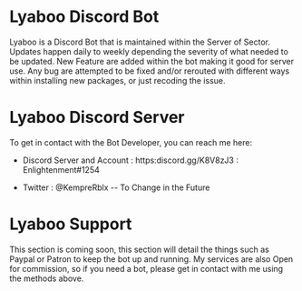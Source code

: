 # Lyaboo Discord Bot

Lyaboo is a Discord Bot that is maintained within the Server of Sector. Updates happen daily to weekly depending the severity of what needed to be updated. New Feature are added within the bot making it good for server use. Any bug are attempted to be fixed and/or rerouted with different ways within installing new packages, or just recoding the issue.

# Lyaboo Discord Server

To get in contact with the Bot Developer, you can reach me here:
- Discord Server and Account
: https:discord.gg/K8V8zJ3
: Enlightenment#1254

- Twitter
: @KempreRblx -- To Change in the Future

# Lyaboo Support
This section is coming soon, this section will detail the things such as Paypal or Patron to keep the bot up and running. My services are also Open for commission, so if you need a bot, please get in contact with me using the methods above.



